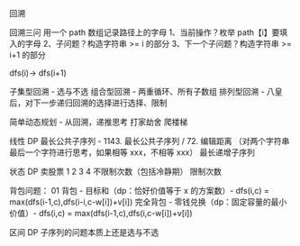 回溯

回溯三问
用一个 path 数组记录路径上的字母
1、当前操作？枚举 path【i】要填入的字母
2、子问题？构造字符串 >= i 的部分
3、下一个子问题？构造字符串 >= i+1 的部分

dfs(i)-> dfs(i+1)

子集型回溯 - 选与不选
组合型回溯 - 两重循环、所有子数组
排列型回溯 - 八皇后，对下一步递归回溯的选择进行选择、限制

简单动态规划 - 从回溯，递推思考
打家劫舍
爬楼梯

线性 DP
最长公共子序列 - 1143. 最长公共子序列 / 72. 编辑距离 （对两个字符串最后一个字符进行思考，如果相等 xxx，不相等 xxx）
最长递增子序列

状态 DP
卖股票 1 2 3 4
不限制次数（包括冷静期）
限制次数

背包问题：
01 背包 - 目标和（dp：恰好价值等于 x 的方案数）- dfs(i,c) = max(dfs(i-1,c),dfs(i-i,c-w[i])+v[i])
完全背包 - 零钱兑换（dp：固定容量的最小价值）- dfs(i,c) = max(dfs(i-1,c),dfs(i,c-w[i])+v[i])

区间 DP
子序列的问题本质上还是选与不选